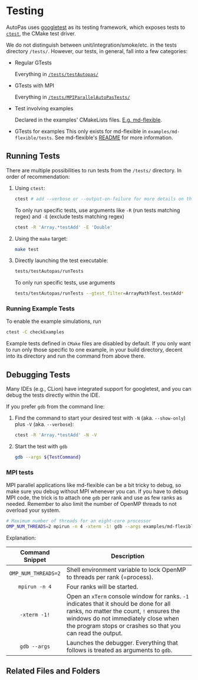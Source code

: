 # Testing

AutoPas uses [googletest](https://github.com/google/googletest) as its testing framework, which exposes tests to [`ctest`](https://cmake.org/cmake/help/latest/manual/ctest.1.html), the CMake test driver.

We do not distinguish between unit/integration/smoke/etc. in the tests directory `/tests/`. However, our tests, in general, fall into a few categories:
- Regular GTests

  Everything in [`/tests/testAutopas/`](https://github.com/AutoPas/AutoPas/blob/master/tests/testAutopas/)

- GTests with MPI

  Everything in [`/tests/MPIParallelAutoPasTests/`](https://github.com/AutoPas/AutoPas/blob/master/tests/MPIParallelAutoPasTests/)

- Test involving examples

  Declared in the examples' CMakeLists files. [E.g. md-flexible](https://github.com/AutoPas/AutoPas/blob/master/examples/md-flexible/CMakeLists.txt).

- GTests for examples
  This only exists for md-flexible in `examples/md-flexible/tests`. See md-flexible's [README](https://github.com/AutoPas/AutoPas/blob/master/examples/md-flexible/README.md) for more information.

## Running Tests

There are multiple possibilities to run tests from the `/tests/` directory. In order of recommendation:

1. Using `ctest`:
   ```bash
   ctest # add --verbose or --output-on-failure for more details on the tests and -j N to run N tests in parallel 
   ```
   To only run specific tests, use arguments like `-R` (run tests matching regex) and `-E` (exclude tests matching regex)
   ```bash
   ctest -R 'Array.*testAdd' -E 'Double'
   ```
2. Using the `make` target:
   ```bash
   make test
   ```
3. Directly launching the test executable:
   ```bash
   tests/testAutopas/runTests
   ```
   To only run specific tests, use arguments
   ```bash
   tests/testAutopas/runTests --gtest_filter=ArrayMathTest.testAdd*
   ```

### Running Example Tests

To enable the example simulations, run
```bash
ctest -C checkExamples
```
Example tests defined in `CMake` files are disabled by default.
If you only want to run only those specific to one example, in your build directory, decent into its directory and run the command from above there.

## Debugging Tests
Many IDEs (e.g., CLion) have integrated support for googletest, and you can debug the tests directly within the IDE.

If you prefer `gdb` from the command line:
1. Find the command to start your desired test with `-N` (aka. `--show-only`) plus `-V` (aka. `--verbose`):
   ```bash
   ctest -R 'Array.*testAdd' -N -V
   ```
2. Start the test with `gdb`
   ```bash
   gdb --args ${TestCommand}
   ```

### MPI tests

MPI parallel applications like md-flexible can be a bit tricky to debug, so make sure you debug without MPI whenever you can.
If you have to debug MPI code, the trick is to attach one `gdb` per rank and use as few ranks as needed.
Remember to also limit the number of OpenMP threads to not overload your system.

```bash
# Maximum number of threads for an eight-core processor
OMP_NUM_THREADS=2 mpirun -n 4 -xterm -1! gdb --args examples/md-flexible/md-flexible
```
Explanation:

| Command Snippet     | Description                                                                                                                                                                                                                        |
|:-------------------:|------------------------------------------------------------------------------------------------------------------------------------------------------------------------------------------------------------------------------------|
| `OMP_NUM_THREADS=2` | Shell environment variable to lock OpenMP to threads per rank (=process).                                                                                                                                                          |
| `mpirun -n 4`       | Four ranks will be started.                                                                                                                                                                                                        |
| `-xterm -1!`        | Open an `xTerm` console window for ranks. `-1` indicates that it should be done for all ranks, no matter the count, `!` ensures the windows do not immediately close when the program stops or crashes so that you can read the output. |
| `gdb --args`        | Launches the debugger. Everything that follows is treated as arguments to `gdb`.                                                                                                                                                   |

## Related Files and Folders
